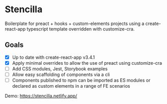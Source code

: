 # Stencilla

Boilerplate for preact + hooks + custom-elements projects using a create-react-app typescript template overridden with customize-cra.

## Goals

- [x] Up to date with create-react-app v3.4.1
- [x] Apply minimal overrides to allow the use of preact using customize-cra
- [ ] Add CSS modules, Jest, Storybook examples
- [ ] Allow easy scaffolding of components via a cli
- [ ] Components published to npm can be imported as ES modules or declared as custom elements in a range of FE scenarios

Demo: https://stencilla.netlify.app/
